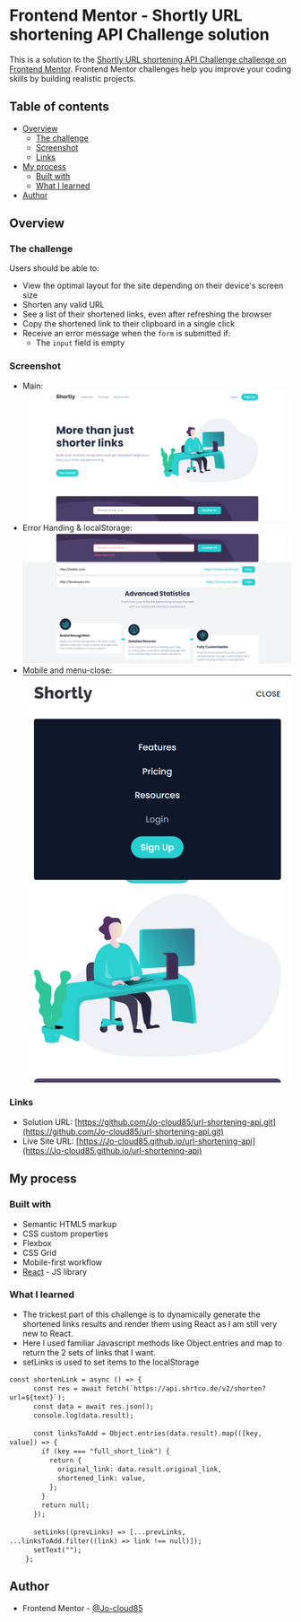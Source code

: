 # Frontend Mentor - Shortly URL shortening API Challenge solution

This is a solution to the [Shortly URL shortening API Challenge challenge on Frontend Mentor](https://www.frontendmentor.io/challenges/url-shortening-api-landing-page-2ce3ob-G). Frontend Mentor challenges help you improve your coding skills by building realistic projects. 

## Table of contents

- [Overview](#overview)
  - [The challenge](#the-challenge)
  - [Screenshot](#screenshot)
  - [Links](#links)
- [My process](#my-process)
  - [Built with](#built-with)
  - [What I learned](#what-i-learned)
- [Author](#author)


## Overview

### The challenge

Users should be able to:

- View the optimal layout for the site depending on their device's screen size
- Shorten any valid URL
- See a list of their shortened links, even after refreshing the browser
- Copy the shortened link to their clipboard in a single click
- Receive an error message when the `form` is submitted if:
  - The `input` field is empty

### Screenshot

- Main: ![./src/screenshots/main.png](./src/screenshots/main.png)
- Error Handing & localStorage: ![./src/screenshots/err-handling%20&%20local-storage.png](./src/screenshots/err-handling%20&%20local-storage.png)
- Mobile and menu-close: ![./src/screenshots/mobile%20w%20menu-close.png](./src/screenshots/mobile%20w%20menu-close.png)

### Links

- Solution URL: [https://github.com/Jo-cloud85/url-shortening-api.git](https://github.com/Jo-cloud85/url-shortening-api.git)
- Live Site URL: [https://Jo-cloud85.github.io/url-shortening-api](https://Jo-cloud85.github.io/url-shortening-api)


## My process

### Built with

- Semantic HTML5 markup
- CSS custom properties
- Flexbox
- CSS Grid
- Mobile-first workflow
- [React](https://reactjs.org/) - JS library

### What I learned

- The trickest part of this challenge is to dynamically generate the shortened links results and render them using React as I am still very new to React.
- Here I used familiar Javascript methods like Object.entries and map to return the 2 sets of links that I want.
- setLinks is used to set items to the localStorage
```
const shortenLink = async () => {
      const res = await fetch(`https://api.shrtco.de/v2/shorten?url=${text}`);
      const data = await res.json();
      console.log(data.result);

      const linksToAdd = Object.entries(data.result).map(([key, value]) => {
        if (key === "full_short_link") {
          return {
            original_link: data.result.original_link,
            shortened_link: value,
          };
        }
        return null;
      });

      setLinks((prevLinks) => [...prevLinks, ...linksToAdd.filter((link) => link !== null)]);
      setText("");
    };
```


## Author

- Frontend Mentor - [@Jo-cloud85](https://www.frontendmentor.io/profile/Jo-cloud85)
